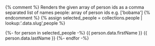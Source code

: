 {% comment %}
Renders the given array of person ids as a comma separated list of names
people: array of person ids e.g. ['bobama']
{% endcomment %}
{% assign selected_people = collections.people | lookup:'.data.slug',people %}

{%- for person in selected_people -%}
  <span class="person-link">
    {{ person.data.firstName }} {{ person.data.lastName }}
  </span>
{%- endfor -%}
